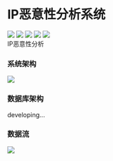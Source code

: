 # IP恶意性分析系统
![](https://img.shields.io/badge/license-WTFPL-blue.svg) ![](https://img.shields.io/github/repo-size/JX-Wang/IP-Analysis.svg) ![](https://img.shields.io/bitbucket/issues-raw/JX-Wang/IP-Analysis.svg) ![](https://img.shields.io/github/forks/JX-Wang/IP-Analysis.svg?label=Fork) ![](https://img.shields.io/github/stars/JX-Wang/IP-Analysis.svg?style=social)  
IP恶意性分析
### 系统架构
![](https://github.com/JX-Wang/IP-Analysis/tree/master/frame/new_frame_2.jpg)  
### 数据库架构
developing...  

### 数据流
![](https://github.com/JX-Wang/IP-Analysis/tree/master/frame/pattern_1.jpg)  

